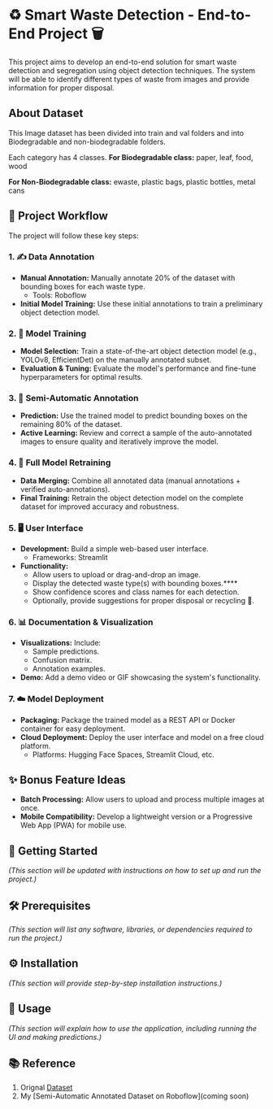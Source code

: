 # ♻️ Smart Waste Detection - End-to-End Project 🗑️

This project aims to develop an end-to-end solution for smart waste detection and segregation using object detection techniques. The system will be able to identify different types of waste from images and provide information for proper disposal.
## About Dataset
This Image dataset has been divided into train and val folders and into Biodegradable and non-biodegradable folders.

Each category has 4 classes. 
**For Biodegradable class:** paper, leaf, food, wood

**For Non-Biodegradable class:** ewaste, plastic bags, plastic bottles, metal cans

## 🚀 Project Workflow

The project will follow these key steps:

### 1. ✍️ Data Annotation
*   **Manual Annotation:** Manually annotate 20% of the dataset with bounding boxes for each waste type.
    *   Tools: Roboflow
*   **Initial Model Training:** Use these initial annotations to train a preliminary object detection model.

### 2. 🧠 Model Training
*   **Model Selection:** Train a state-of-the-art object detection model (e.g., YOLOv8, EfficientDet) on the manually annotated subset.
*   **Evaluation & Tuning:** Evaluate the model's performance and fine-tune hyperparameters for optimal results.

### 3. 🤖 Semi-Automatic Annotation
*   **Prediction:** Use the trained model to predict bounding boxes on the remaining 80% of the dataset.
*   **Active Learning:** Review and correct a sample of the auto-annotated images to ensure quality and iteratively improve the model.

### 4. 💪 Full Model Retraining
*   **Data Merging:** Combine all annotated data (manual annotations + verified auto-annotations).
*   **Final Training:** Retrain the object detection model on the complete dataset for improved accuracy and robustness.

### 5. 🖥️ User Interface
*   **Development:** Build a simple web-based user interface.
    *   Frameworks: Streamlit
*   **Functionality:**
    *   Allow users to upload or drag-and-drop an image.
    *   Display the detected waste type(s) with bounding boxes.****
    *   Show confidence scores and class names for each detection.
    *   Optionally, provide suggestions for proper disposal or recycling 🌿.

### 6. 📊 Documentation & **Visualization**
*   **Visualizations:** Include:
    *   Sample predictions.
    *   Confusion matrix.
    *   Annotation examples.
*   **Demo:** Add a demo video or GIF showcasing the system's functionality.

### 7.  ☁️ Model Deployment
*   **Packaging:** Package the trained model as a REST API or Docker container for easy deployment.
*   **Cloud Deployment:** Deploy the user interface and model on a free cloud platform.
    *   Platforms: Hugging Face Spaces, Streamlit Cloud, etc.

## ✨ Bonus Feature Ideas

*   **Batch Processing:** Allow users to upload and process multiple images at once.
*   **Mobile Compatibility:** Develop a lightweight version or a Progressive Web App (PWA) for mobile use.

## 🏁 Getting Started

*(This section will be updated with instructions on how to set up and run the project.)*

## 🛠️ Prerequisites

*(This section will list any software, libraries, or dependencies required to run the project.)*

## ⚙️ Installation

*(This section will provide step-by-step installation instructions.)*

## 📖 Usage

*(This section will explain how to use the application, including running the UI and making predictions.)*

## 📚 Reference
1. Orignal [Dataset](https://www.kaggle.com/datasets/aashidutt3/waste-segregation-image-dataset)
2. My [Semi-Automatic Annotated Dataset on Roboflow](coming soon)
